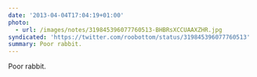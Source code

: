 ```yaml
---
date: '2013-04-04T17:04:19+01:00'
photo:
  - url: /images/notes/319845396077760513-BHBRsXCCUAAXZHR.jpg
syndicated: 'https://twitter.com/roobottom/status/319845396077760513'
summary: Poor rabbit.
---
```

Poor rabbit. 
